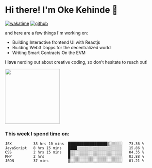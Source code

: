 # Hi there! I'm Oke Kehinde :cowboy_hat_face:

[![wakatime](https://wakatime.com/badge/user/5f3f42a0-7b4f-4c4b-b2da-012c5ac2fa62.svg)](https://wakatime.com/@5f3f42a0-7b4f-4c4b-b2da-012c5ac2fa62)
[![github](https://img.shields.io/github/followers/okeken?logo=github&style=plastic)](https://github.com/okeken?tab=followers)

and here are a few things I'm working on:

- Building Interactive frontend UI with Reactjs
- Biulding Web3 Dapps for the decentralized world
- Writing Smart Contracts On the EVM

I **love** nerding out about creative coding, so don't hesitate to reach out!


<img height="180em" src="https://github-readme-stats.vercel.app/api?username=okeken&show_icons=true&hide_border=true&&count_private=true&include_all_commits=true" />

### This week I spend time on:

<!--START_SECTION:waka-->
```text
JSX          38 hrs 10 mins  ██████████████████▒░░░░░░   73.36 % 
JavaScript   8 hrs 15 mins   ████░░░░░░░░░░░░░░░░░░░░░   15.86 % 
CSS          2 hrs 15 mins   █░░░░░░░░░░░░░░░░░░░░░░░░   04.35 % 
PHP          2 hrs           █░░░░░░░░░░░░░░░░░░░░░░░░   03.88 % 
JSON         37 mins         ▒░░░░░░░░░░░░░░░░░░░░░░░░   01.21 % 
```
<!--END_SECTION:waka-->
